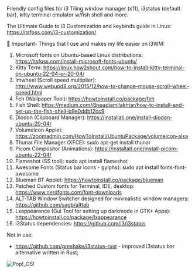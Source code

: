 Friendly config files for i3 Tiling window manager (x11), i3status (default bar), kitty terminal emulator w/fish shell and more.

The Ultimate Guide to i3 Customization and keybinds guide in Linux: https://itsfoss.com/i3-customization/

📌 Important- Things that I use and makes my life easier on i3WM: 

1. Microsoft fonts on Ubuntu-based Linux distributions: https://itsfoss.com/install-microsoft-fonts-ubuntu/
2. Kitty Term: https://linux.how2shout.com/how-to-install-kitty-terminal-on-ubuntu-22-04-or-20-04/
3. Imwheel (Scroll speed multiplier): http://www.webupd8.org/2015/12/how-to-change-mouse-scroll-wheel-speed.html
4. Feh (Wallpaper Tool): https://howtoinstall.co/package/feh
5. Fish Shell: https://medium.com/@saadjamilakhtar/how-to-install-and-set-up-the-fish-shell-b9e0ddb12cc9
6. Diodon (Clipboard Manager): https://installati.one/install-diodon-ubuntu-20-04/
7. VolumeIcon Applet: https://zoomadmin.com/HowToInstall/UbuntuPackage/volumeicon-alsa
8. Thunar File Manager (XFCE): sudo apt-get install thunar
9. Picom Compositor (Animations): https://installati.one/install-picom-ubuntu-22-04/
10. Flameshot (SS tool): sudo apt install flameshot
11. Awesome Fonts (Status bar icons - gylphs): sudo apt install fonts-font-awesome
12. Blueman BT Applet: https://howtoinstall.co/package/blueman
13. Patched Custom fonts for Terminal, IDE, desktop: https://www.nerdfonts.com/font-downloads
14. ALT-TAB Window Switcher designed for minimalistic window managers: https://github.com/sagb/alttab
15. Lxappearance (Gui Tool for setting up darkmode in GTK+ Apps): https://howtoinstall.co/package/lxappearance
16. i3Status dependencies: https://github.com/i3/i3status

Not in use: 
- https://github.com/greshake/i3status-rust - improved i3status bar alternative written in Rust;


![Pop!_OS!](https://github.com/alexandrubaciu9/myi3WM-config-kitty-i3status-fish/assets/54137976/573c2f73-c6c2-4923-bfb6-50f3aca42316)

